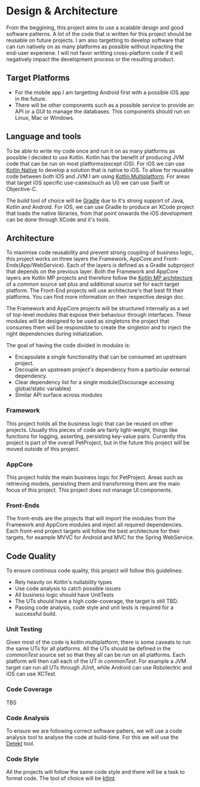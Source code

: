 # Design & Architecture

From the beggining, this project aims to use a scalable design and good software patterns. A lot of the code that is written for this project should be reusable on future projects. I am also targetting to develop software that can run natively on as many platforms as possible without inpacting the end-user experiene. I will not favor writting cross-platform code if it will negatively impact the development process or the resulting product.

## Target Platforms
- For the mobile app I am targetting Android first with a possible iOS app in the future.
- There will be other components such as a possible service to provide an API or a GUI to manage the databases. This components should run on Linux, Mac or Windows.

## Language and tools
To be able to write my code once and run it on as many platforms as possible I decided to use Kotlin. Kotlin has the benefit of producing JVM code that can be run on most platforms(except iOS). For iOS we can use [Kotlin Native](https://kotlinlang.org/docs/reference/native-overview.html) to develop a solution that is native to iOS. To allow for reusable code between both iOS and JVM I am using [Kotlin Multiplatform](https://kotlinlang.org/docs/reference/multiplatform.html). For areas that target iOS specific use-cases(such as UI) we can use Swift or Objective-C.

The build tool of choice will be [Gradle](https://kotlinlang.org/docs/reference/using-gradle.html) due to it's strong support of Java, Kotlin and Android. For iOS, we can use Gradle to produce an XCode project that loads the native libraries, from that point onwards the iOS development can be done through XCode and it's tools. 

## Architecture
To maximise code reusability and prevent strong coupling of business logic, this project works on three layers the Framework, AppCore and Front-Ends(App/WebService). Each of the layers is defined as a Gradle subproject that depends on the previous layer. Both the Framework and AppCore layers are Kotlin MP projects and therefore follow the [Kotlin MP architecture](https://kotlinlang.org/docs/reference/building-mpp-with-gradle.html) of a *common* source set plus and additional source set for each target platform. The Front-End projects will use architecture's that best fit their platforms. You can find more information on their respective design doc.

The Framework and AppCore projects will be structured internally as a set of top-level *modules* that expose their behaviour through interfaces. These modules will be designed to be used as singletons the project that consumes them will be responsible to create the singleton and to inject the right dependencies during initialization.

The goal of having the code divided in *modules* is:
- Encapsulate a single functionality that can be consumed an upstream project.
- Decouple an upstream project's dependency from a particular external dependency.
- Clear dependency list for a single module(Discourage accessing global/static variables)
- Similar API surface across modules


### Framework
This project holds all the business logic that can be reused on other projects. Usually this pieces of code are fairly light-weight, things like functions for logging, asserting, persisting key-value pairs. Currently this project is part of the overall PetProject, but in the future this project will be moved outside of this project.

### AppCore
This project holds the main business logic for PetProject. Areas such as retrieving models, persisting them and transforming them are the main focus of this project. This project does not manage UI components. 

### Front-Ends
The front-ends are the projects that will import the modules from the Framework and AppCore modules and inject all required dependencies. Each front-end project targets will follow the best architecture for their targets, for example MVVC for Android and MVC for the Spring WebService.

## Code Quality
To ensure continous code quality, this project will follow this guidelines:
- Rely heavily on Kotlin's nullability types
- Use code analysis to catch possible issues
- All business logic should have UnitTests
- The UTs should have a high code-coverage, the target is still TBD.
- Passing code analysis, code style and unit tests is required for a successful build.

### Unit Testing
Given most of the code is kotlin multiplatform, there is some caveats to run the same UTs for all platforms. All the UTs should be defined in the *commonTest* source set so that they all can be run on all platforms. Each platform will then call each of the UT in *commonTest*. For example a JVM target can run all UTs through JUnit, while Android can use Robolectric and iOS can use XCTest.

### Code Coverage
TBS

### Code Analysis
To ensure we are following correct software patters, we will use a code analysis tool to analyse the code at build-time. For this we will use the [Detekt](https://github.com/arturbosch/detekt) tool.

### Code Style
All the projects will follow the same code style and there will be a task to format code. The tool of choice will be [ktlint](https://github.com/pinterest/ktlint).
